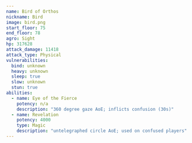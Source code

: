```yaml
---
name: Bird of Orthos
nickname: Bird
image: bird.png
start_floor: 75
end_floor: 78
agro: Sight
hp: 317628
attack_damage: 11418
attack_type: Physical
vulnerabilities:
  bind: unknown
  heavy: unknown
  sleep: true
  slow: unknown
  stun: true
abilities:
  - name: Eye of the Fierce
    potency: n/a
    description: "360 degree gaze AoE; inflicts confusion (30s)"
  - name: Revelation
    potency: 4000
    type: Magic
    description: "untelegraphed circle AoE; used on confused players"
---
```

